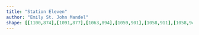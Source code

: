 ```yaml
---
title: "Station Eleven"
author: "Emily St. John Mandel"
shape: [[1100,874],[1091,877],[1063,894],[1059,901],[1058,911],[1058,947],[1056,963],[1056,1018],[1054,1042],[1053,1104],[1049,1182],[1050,1191],[1044,1319],[1045,1329],[1042,1381],[1042,1424],[1040,1444],[1038,1519],[1039,1540],[1037,1555],[1038,1569],[1035,1637],[1034,1740],[1032,1782],[1032,1803],[1033,1810],[1036,1815],[1046,1818],[1096,1820],[1113,1819],[1116,1817],[1118,1811],[1124,1587],[1127,1531],[1128,1449],[1130,1427],[1131,1359],[1135,1280],[1137,1176],[1141,1111],[1144,976],[1146,963],[1148,918],[1146,893],[1150,882],[1150,878],[1147,876],[1117,874]]
---
```

